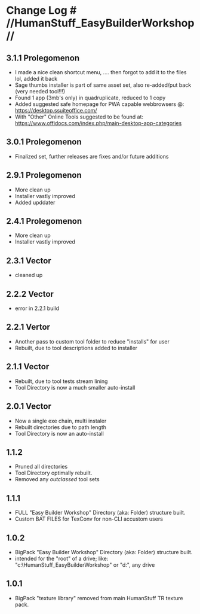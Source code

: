 # Change Log # //HumanStuff_EasyBuilderWorkshop//

## 3.1.1 Prolegomenon
- I made a nice clean shortcut menu, .... then forgot to add it to the files lol, added it back
- Sage thumbs installer is part of same asset set, also re-added/put back (very needed tool!!!)
- Found 1 app (3mb's only) in quadruplicate, reduced to 1 copy
- Added suggested safe homepage for PWA capable webbrowsers @: 
https://desktop.ssuiteoffice.com/
- With "Other" Online Tools suggested to be found at: 
https://www.offidocs.com/index.php/main-desktop-app-categories
## 3.0.1 Prolegomenon
- Finalized set, further releases are fixes and/or future additions
## 2.9.1 Prolegomenon
- More clean up
- Installer vastly improved
- Added upddater
## 2.4.1 Prolegomenon
- More clean up
- Installer vastly improved
## 2.3.1 Vector
- cleaned up
## 2.2.2 Vector
- error in 2.2.1 build
## 2.2.1 Vertor
- Another pass to custom tool folder to reduce "installs" for user
- Rebuilt, due to tool descriptions added to installer 
## 2.1.1 Vector
- Rebuilt, due to tool tests stream lining 
- Tool Directory is now a much smaller auto-install
## 2.0.1 Vector
- Now a single exe chain, multi instaler
- Rebuilt directories due to path length 
- Tool Directory is now an auto-install
## 1.1.2
- Pruned all directories 
- Tool Directory optimally rebuilt.
- Removed any _outclassed_ tool sets
## 1.1.1
- FULL "Easy Builder Workshop" Directory (aka: Folder) structure built.
- Custom BAT FILES for TexConv for non-CLI accustom users
## 1.0.2
- BigPack "Easy Builder Workshop" Directory (aka: Folder) structure built.
- intended for the "root" of a drive; like: "c:\HumanStuff_EasyBuilderWorkshop" or "d:\", any drive
## 1.0.1
- BigPack "texture library" removed from main HumanStuff TR texture pack.
